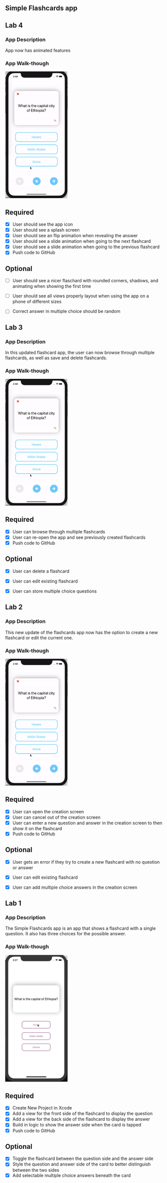 ## Simple Flashcards app
## Lab 4

### App Description
App now has animated features

### App Walk-though

<img src="https://github.com/RaeyWAweke/Flashcards/blob/master/Lab3.gif?raw=true" width=200><br>


## Required
- [x] User should see the app icon 
- [x] User should see a splash screen
- [x] User should see an flip animation when revealing the answer
- [x] User should see a slide animation when going to the next flashcard
- [x] User should see a slide animation when going to the previous flashcard
- [x] Push code to GitHub
## Optional
- [ ] User should see a nicer flaschard with rounded corners, shadows, and animating when showing the first time
- [ ] User should see all views properly layout when using the app on a phone of different sizes
- [ ] Correct answer in multiple choice should be random


## Lab 3

### App Description
In this updated flashcard app, the user can now browse through multiple flashcards, as well as save and delete flashcards.

### App Walk-though


<img src="https://github.com/RaeyWAweke/Flashcards/blob/master/Lab3.gif?raw=true" width=200><br>


## Required
- [x] User can browse through multiple flashcards
- [x] User can re-open the app and see previously created flashcards
- [x] Push code to GitHub
## Optional
- [x] User can delete a flashcard
- [x] User can edit existing flashcard
- [x] User can store multiple choice questions


## Lab 2

### App Description
This new update of the flashcards app now has the option to create a new flashcard or edit the current one.

### App Walk-though

<img src="https://github.com/RaeyWAweke/Flashcards/blob/master/ezgif.com-video-to-gif.gif?raw=true" width=200><br>



## Required
- [x] User can open the creation screen
- [x] User can cancel out of the creation screen
- [x] User can enter a new question and answer in the creation screen to then show it on the flashcard
- [x] Push code to GitHub
## Optional
- [x] User gets an error if they try to create a new flashcard with no question or answer
- [x] User can edit existing flashcard
- [x] User can add multiple choice answers in the creation screen


## Lab 1

### App Description
The Simple Flashcards app is an app that shows a flashcard with a single question. It also has three choices for the possible answer.

### App Walk-though

<img src="https://github.com/RaeyWAweke/Flashcards/blob/master/ezgif.com-crop.gif" width=200><br>

## Required
- [x] Create New Project in Xcode
- [x] Add a view for the front side of the flashcard to display the question
- [x] Add a view for the back side of the flashcard to display the answer
- [x] Build in logic to show the answer side when the card is tapped
- [x] Push code to GitHub
## Optional
- [x] Toggle the flashcard between the question side and the answer side
- [x] Style the question and answer side of the card to better distinguish between the two sides
- [x] Add selectable multiple choice answers beneath the card
